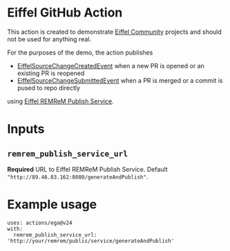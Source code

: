 # Eiffel GitHub Action

This action is created to demonstrate [Eiffel Community](https://github.com/eiffel-community) projects and should not be used for anything real.

For the purposes of the demo, the action publishes

* [EiffelSourceChangeCreatedEvent](https://github.com/eiffel-community/eiffel/blob/master/eiffel-vocabulary/EiffelSourceChangeCreatedEvent.md) when a new PR is opened or an existing PR is reopened
* [EiffelSourceChangeSubmittedEvent](https://github.com/eiffel-community/eiffel/blob/master/eiffel-vocabulary/EiffelSourceChangeSubmittedEvent.md) when a PR is merged or a commit is pused to repo directly

using [Eiffel REMReM Publish Service](https://github.com/eiffel-community/eiffel-remrem-publish).

# Inputs

## `remrem_publish_service_url`

**Required** URL to Eiffel REMReM Publish Service. Default `"http://89.46.83.162:8080/generateAndPublish"`.

# Example usage

```
uses: actions/ega@v24
with:
  remrem_publish_service_url: 'http://your/remrem/publis/service/generateAndPublish'
```
